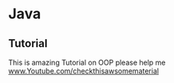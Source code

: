 # Java
## Tutorial
This is amazing Tutorial on OOP please help me 
www.Youtube.com/checkthisawsomematerial
